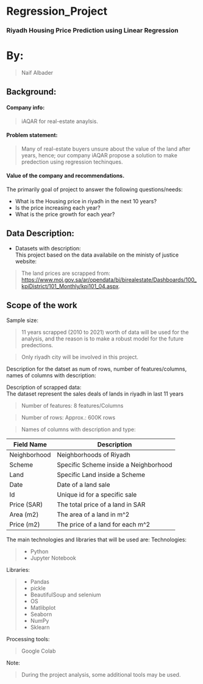 # Regression_Project

### Riyadh Housing Price Prediction using Linear Regression

# By:
> Naif Albader

## Background:
#### Company info:
> iAQAR for real-estate anaylsis.

#### Problem statement:
> Many of real-estate buyers unsure about the value of the land after years, hence; our company iAQAR propose a solution to make predection using regression techinques.
> 
#### Value of the company and recommendations.
The primarily goal of project to answer the following questions/needs:
* What is the Housing price in riyadh in the next 10 years?
* Is the price increasing each year?
* What is the price growth for each year?

## Data Description:
* Datasets with description: </br>
This project based on the data availabile on the ministy of justice website:

> The land prices are scrapped from: https://www.moj.gov.sa/ar/opendata/bi/birealestate/Dashboards/100_kpiDistrict/101_Monthly/kpi101_04.aspx. <br />


## Scope of the work
Sample size:

>  11 years scrapped (2010 to 2021) worth of data will be used for the analysis, and the reason is to make a robust model for the future predections.

> Only riyadh city will be involved in this project.

Description for the datset as num of rows, number of features/columns, names of columns with description:

Description of scrapped data: </br>
The dataset represent the sales deals of lands in riyadh in last 11 years

> Number of features:  8 features/Columns

> Number of rows: Approx.: 600K rows

> Names of columns with description and type:

| Field Name | Description                                                                      |
|-------------|---------------------------------------------------------------------------------|
| Neighborhood| Neighborhoods of Riyadh                                                         |
| Scheme      | Specific Scheme inside a Neighborhood                                           |                                 |
| Land        | Specific Land inside a Scheme                                                   |
| Date        | Date of a land sale                                                             |
| Id          | Unique id for a specific sale                                                   |
| Price (SAR) | The total price of a land in SAR                                                |
| Area (m2)	  | The area of a land in m^2                                                       |                          |
| Price (m2)  | The price of a land for each m^2                                                |




The main technologies and libraries that will be used are:
Technologies:
> - Python
> - Jupyter Notebook

Libraries:
> - Pandas
> - pickle
> - BeautifulSoup and selenium
> - OS
> - Matlibplot
> - Seaborn
> - NumPy
> - Sklearn

Processing tools: 
> Google Colab

Note:
> During the project analysis, some additional tools may be used.
